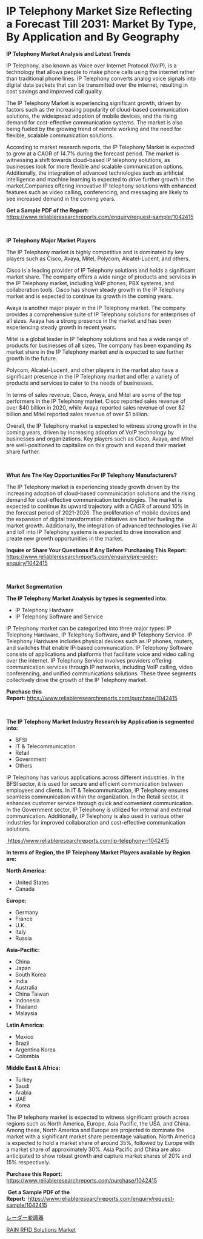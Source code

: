 <p><h1>IP Telephony Market Size Reflecting a Forecast Till 2031: Market By Type, By Application and By Geography</h1></p><p><strong>IP Telephony Market Analysis and Latest Trends</strong></p>
<p><p>IP Telephony, also known as Voice over Internet Protocol (VoIP), is a technology that allows people to make phone calls using the internet rather than traditional phone lines. IP Telephony converts analog voice signals into digital data packets that can be transmitted over the internet, resulting in cost savings and improved call quality.</p><p>The IP Telephony Market is experiencing significant growth, driven by factors such as the increasing popularity of cloud-based communication solutions, the widespread adoption of mobile devices, and the rising demand for cost-effective communication systems. The market is also being fueled by the growing trend of remote working and the need for flexible, scalable communication solutions.</p><p>According to market research reports, the IP Telephony Market is expected to grow at a CAGR of 14.7% during the forecast period. The market is witnessing a shift towards cloud-based IP telephony solutions, as businesses look for more flexible and scalable communication options. Additionally, the integration of advanced technologies such as artificial intelligence and machine learning is expected to drive further growth in the market.Companies offering innovative IP telephony solutions with enhanced features such as video calling, conferencing, and messaging are likely to see increased demand in the coming years.</p></p>
<p><strong>Get a Sample PDF of the Report:&nbsp;</strong> <a href="https://www.reliableresearchreports.com/enquiry/request-sample/1042415">https://www.reliableresearchreports.com/enquiry/request-sample/1042415</a></p>
<p>&nbsp;</p>
<p><strong>IP Telephony Major Market Players</strong></p>
<p><p>The IP Telephony market is highly competitive and is dominated by key players such as Cisco, Avaya, Mitel, Polycom, Alcatel-Lucent, and others. </p><p>Cisco is a leading provider of IP Telephony solutions and holds a significant market share. The company offers a wide range of products and services in the IP Telephony market, including VoIP phones, PBX systems, and collaboration tools. Cisco has shown steady growth in the IP Telephony market and is expected to continue its growth in the coming years.</p><p>Avaya is another major player in the IP Telephony market. The company provides a comprehensive suite of IP Telephony solutions for enterprises of all sizes. Avaya has a strong presence in the market and has been experiencing steady growth in recent years.</p><p>Mitel is a global leader in IP Telephony solutions and has a wide range of products for businesses of all sizes. The company has been expanding its market share in the IP Telephony market and is expected to see further growth in the future.</p><p>Polycom, Alcatel-Lucent, and other players in the market also have a significant presence in the IP Telephony market and offer a variety of products and services to cater to the needs of businesses.</p><p>In terms of sales revenue, Cisco, Avaya, and Mitel are some of the top performers in the IP Telephony market. Cisco reported sales revenue of over $40 billion in 2020, while Avaya reported sales revenue of over $2 billion and Mitel reported sales revenue of over $1 billion.</p><p>Overall, the IP Telephony market is expected to witness strong growth in the coming years, driven by increasing adoption of VoIP technology by businesses and organizations. Key players such as Cisco, Avaya, and Mitel are well-positioned to capitalize on this growth and expand their market share further.</p></p>
<p>&nbsp;</p>
<p><strong>What Are The Key Opportunities For IP Telephony Manufacturers?</strong></p>
<p><p>The IP Telephony market is experiencing steady growth driven by the increasing adoption of cloud-based communication solutions and the rising demand for cost-effective communication technologies. The market is expected to continue its upward trajectory with a CAGR of around 10% in the forecast period of 2021-2026. The proliferation of mobile devices and the expansion of digital transformation initiatives are further fueling the market growth. Additionally, the integration of advanced technologies like AI and IoT into IP Telephony systems is expected to drive innovation and create new growth opportunities in the market.</p></p>
<p><strong>Inquire or Share Your Questions If Any Before Purchasing This Report:</strong> <a href="https://www.reliableresearchreports.com/enquiry/pre-order-enquiry/1042415">https://www.reliableresearchreports.com/enquiry/pre-order-enquiry/1042415</a></p>
<p>&nbsp;</p>
<p><strong>Market Segmentation</strong></p>
<p><strong>The IP Telephony Market Analysis by types is segmented into:</strong></p>
<p><ul><li>IP Telephony Hardware</li><li>IP Telephony Software and Service</li></ul></p>
<p><p>IP Telephony market can be categorized into three major types: IP Telephony Hardware, IP Telephony Software, and IP Telephony Service. IP Telephony Hardware includes physical devices such as IP phones, routers, and switches that enable IP-based communication. IP Telephony Software consists of applications and platforms that facilitate voice and video calling over the internet. IP Telephony Service involves providers offering communication services through IP networks, including VoIP calling, video conferencing, and unified communications solutions. These three segments collectively drive the growth of the IP Telephony market.</p></p>
<p><strong>Purchase this Report:&nbsp;</strong><a href="https://www.reliableresearchreports.com/purchase/1042415">https://www.reliableresearchreports.com/purchase/1042415</a></p>
<p>&nbsp;</p>
<p><strong>The IP Telephony Market Industry Research by Application is segmented into:</strong></p>
<p><ul><li>BFSI</li><li>IT & Telecommunication</li><li>Retail</li><li>Government</li><li>Others</li></ul></p>
<p><p>IP Telephony has various applications across different industries. In the BFSI sector, it is used for secure and efficient communication between employees and clients. In IT & Telecommunication, IP Telephony ensures seamless communication within the organization. In the Retail sector, it enhances customer service through quick and convenient communication. In the Government sector, IP Telephony is utilized for internal and external communication. Additionally, IP Telephony is also used in various other industries for improved collaboration and cost-effective communication solutions.</p></p>
<p><a href="https://www.reliableresearchreports.com/ip-telephony-r1042415">&nbsp;https://www.reliableresearchreports.com/ip-telephony-r1042415</a></p>
<p><strong>In terms of Region, the IP Telephony Market Players available by Region are:</strong></p>
<p>
    <p> <strong> North America: </strong>
        <ul>
            <li>United States</li>
            <li>Canada</li>
        </ul>
        </p> 
    <p> <strong> Europe: </strong>
        <ul>
            <li>Germany</li>
            <li>France</li>
            <li>U.K.</li>
            <li>Italy</li>
            <li>Russia</li>
        </ul>
        </p> 
    <p> <strong> Asia-Pacific: </strong>
        <ul>
            <li>China</li>
            <li>Japan</li>
            <li>South Korea</li>
            <li>India</li>
            <li>Australia</li>
            <li>China Taiwan</li>
            <li>Indonesia</li>
            <li>Thailand</li>
            <li>Malaysia</li>
        </ul>
        </p> 
    <p> <strong> Latin America: </strong>
        <ul>
            <li>Mexico</li>
            <li>Brazil</li>
            <li>Argentina Korea</li>
            <li>Colombia</li>
        </ul>
        </p> 
    <p> <strong> Middle East & Africa: </strong>
        <ul>
            <li>Turkey</li>
            <li>Saudi</li>
            <li>Arabia</li>
            <li>UAE</li>
            <li>Korea</li>
        </ul>
    </p>
    </p>
<p><p>The IP telephony market is expected to witness significant growth across regions such as North America, Europe, Asia Pacific, the USA, and China. Among these, North America and Europe are projected to dominate the market with a significant market share percentage valuation. North America is expected to hold a market share of around 35%, followed by Europe with a market share of approximately 30%. Asia Pacific and China are also anticipated to show robust growth and capture market shares of 20% and 15% respectively.</p></p>
<p><strong>Purchase this Report: </strong><a href="https://www.reliableresearchreports.com/purchase/1042415">https://www.reliableresearchreports.com/purchase/1042415</a></p>
<p>&nbsp;<strong>Get a Sample PDF of the Report:&nbsp;&nbsp;</strong><a href="https://www.reliableresearchreports.com/enquiry/request-sample/1042415">https://www.reliableresearchreports.com/enquiry/request-sample/1042415</a></p>
<p><strong></strong></p>
<p><p><a href="https://github.com/oqoeusbvpadwjs08/Market-Research-Report-List-1/blob/main/679631020219.md">レーダー変調器</a></p><p><a href="https://github.com/RichRobinson5/Market-Research-Report-List-4/blob/main/rain-rfid-solutions-market.md">RAIN RFID Solutions Market</a></p></p>